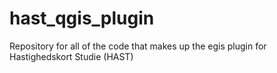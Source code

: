 # hast_qgis_plugin
Repository for all of the code that makes up the egis plugin for Hastighedskort Studie (HAST)
